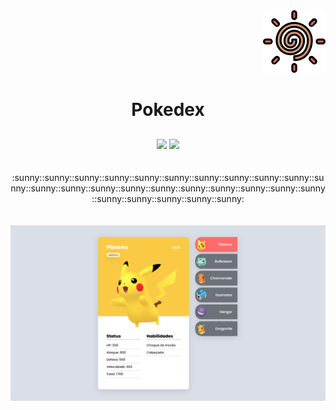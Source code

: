 <div align="right"><img src="https://github.com/lipollis/Imagens-Git/blob/main/sun.png" /></div>

<h1 align="center"> Pokedex </h1>
<h2 align="center">  </h2>


  
<div align="center">
  <img src="https://cdn.jsdelivr.net/gh/devicons/devicon/icons/html5/html5-plain-wordmark.svg" width="70px" />
  <img src="https://cdn.jsdelivr.net/gh/devicons/devicon/icons/css3/css3-plain-wordmark.svg" width="70px" />
  <br>
  <br>
</div>

<br>
<div align="center">:sunny::sunny::sunny::sunny::sunny::sunny::sunny::sunny::sunny::sunny::sunny::sunny::sunny::sunny::sunny::sunny::sunny::sunny::sunny::sunny::sunny::sunny::sunny::sunny::sunny::sunny:</div>
<br>
<br>

<div align="center">
<img src="./src/imagens/screen/Pokedex screen.png"></img>
</div>


<br>
